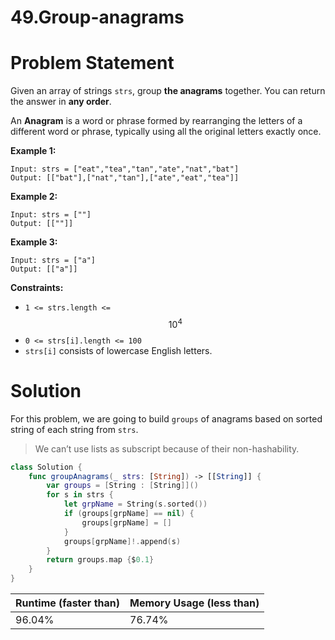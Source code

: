 # 49.Group-anagrams

# Problem Statement

Given an array of strings `strs`, group **the anagrams** together. You can return the answer in **any order**.

An **Anagram** is a word or phrase formed by rearranging the letters of a different word or phrase, typically using all the original letters exactly once.

**Example 1:**

```other
Input: strs = ["eat","tea","tan","ate","nat","bat"]
Output: [["bat"],["nat","tan"],["ate","eat","tea"]]
```

**Example 2:**

```other
Input: strs = [""]
Output: [[""]]
```

**Example 3:**

```other
Input: strs = ["a"]
Output: [["a"]]
```

**Constraints:**

- `1 <= strs.length <=` $$10^4$$
- `0 <= strs[i].length <= 100`
- `strs[i]` consists of lowercase English letters.

# Solution

For this problem, we are going to build `groups` of anagrams based on sorted string of each string from `strs`.

> We can’t use lists as subscript because of their non-hashability.

```swift
class Solution {
    func groupAnagrams(_ strs: [String]) -> [[String]] {
        var groups = [String : [String]]()
        for s in strs {
            let grpName = String(s.sorted())
            if (groups[grpName] == nil) {
                groups[grpName] = []
            }
            groups[grpName]!.append(s)
        }
        return groups.map {$0.1}
    }
}
```

| **Runtime (faster than)** | **Memory Usage (less than)** |
| ------------------------- | ---------------------------- |
| 96.04%                    | 76.74%                       |

